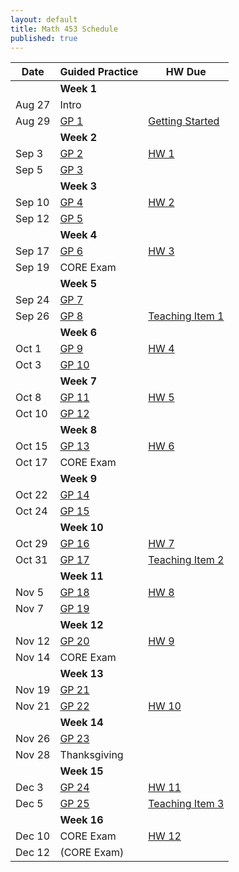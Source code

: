 ```yaml
---
layout: default
title: Math 453 Schedule
published: true
---
```








| Date   	| Guided Practice 	|  HW Due 	|
|--------	|---------	|-----------------	|
| 	| **Week 1**     	| |
| Aug 27 	| Intro  |	|
| Aug 29 	| [GP 1](/NSC-Math-453/GP1.html) | [Getting Started](http://www.overleaf.com/docs?snip_uri=https://raw.githubusercontent.com/sergeballif/NSC-Math-453/gh-pages/homework/Math453GettingStarted.tex&splash=none)	|
|     	  |   **Week 2**      	|                 	|                	
| Sep 3 	| [GP 2](/NSC-Math-453/GP2.html) | [HW 1](http://www.overleaf.com/docs?snip_uri=https://raw.githubusercontent.com/sergeballif/NSC-Math-453/gh-pages/homework/Math453HW1.tex&splash=none)	|
| Sep 5 	| [GP 3](/NSC-Math-453/GP3.html)  | 	|   
|     	|   **Week 3**      	|                 	|                	
| Sep 10 	| [GP 4](/NSC-Math-453/GP4.html) | [HW 2](http://www.overleaf.com/docs?snip_uri=https://raw.githubusercontent.com/sergeballif/NSC-Math-453/gh-pages/homework/Math453HW2.tex&splash=none) |
| Sep 12 	| [GP 5](/NSC-Math-453/GP5.html) | |    
|     	|   **Week 4**      	|                 	|  
| Sep 17 	| [GP 6](/NSC-Math-453/GP6.html) | [HW 3](http://www.overleaf.com/docs?snip_uri=https://raw.githubusercontent.com/sergeballif/NSC-Math-453/gh-pages/homework/Math453HW3.tex&splash=none)|              	
| Sep 19 	| CORE Exam |	|
|     	|   **Week 5**      	|                 	|                	
| Sep 24 	| [GP 7](/NSC-Math-453/GP7.html) |  |
| Sep 26 	| [GP 8](/NSC-Math-453/GP8.html) | [Teaching Item 1](/NSC-Math-453/TeachingItems.html) |
|     	|   **Week 6**      	|                 	|                	
| Oct 1 	| [GP 9](/NSC-Math-453/GP9.html)  | [HW 4](http://www.overleaf.com/docs?snip_uri=https://raw.githubusercontent.com/sergeballif/NSC-Math-453/gh-pages/homework/Math453HW4.tex&splash=none) |
| Oct 3 	| [GP 10](/NSC-Math-453/GP10.html) |  |    
|     	|   **Week 7**      	|                 	|                	
| Oct 8  	| [GP 11](/NSC-Math-453/GP11.html) | [HW 5](http://www.overleaf.com/docs?snip_uri=https://raw.githubusercontent.com/sergeballif/NSC-Math-453/gh-pages/homework/Math453HW5.tex&splash=none) |
| Oct 10 	| [GP 12](/NSC-Math-453/GP12.html) | 	|        
|     	|   **Week 8**      	|                 	|                	
| Oct 15 	| [GP 13](/NSC-Math-453/GP13.html) | [HW 6](http://www.overleaf.com/docs?snip_uri=https://raw.githubusercontent.com/sergeballif/NSC-Math-453/gh-pages/homework/Math453HW6.tex&splash=none) |
| Oct 17	| CORE Exam  | 	|
|     	|   **Week 9**      	|                 	|           
| Oct 22 	| [GP 14](/NSC-Math-453/GP14.html) |	|     	
| Oct 24  | [GP 15](/NSC-Math-453/GP15.html) |	|
|     	|   **Week 10**      	|                 	|                	
| Oct 29 	| [GP 16](/NSC-Math-453/GP16.html) |	[HW 7](http://www.overleaf.com/docs?snip_uri=https://raw.githubusercontent.com/sergeballif/NSC-Math-453/gh-pages/homework/Math453HW7.tex&splash=none) |
| Oct 31 	| [GP 17](/NSC-Math-453/GP17.html) | [Teaching Item 2](/NSC-Math-453/homework/Math453TeachingItem2.pdf)	|
|     	|   **Week 11**      	|                 	|                	
| Nov 5 	| [GP 18](/NSC-Math-453/GP18.html)  | [HW 8](http://www.overleaf.com/docs?snip_uri=https://raw.githubusercontent.com/sergeballif/NSC-Math-453/gh-pages/homework/Math453HW8.tex&splash=none) |
| Nov 7 	| [GP 19](/NSC-Math-453/GP19.html)  | 	|          
|     	|   **Week 12**      	|                 	|                	
| Nov 12 	| [GP 20](/NSC-Math-453/GP20.html) | [HW 9](http://www.overleaf.com/docs?snip_uri=https://raw.githubusercontent.com/sergeballif/NSC-Math-453/gh-pages/homework/Math453HW9.tex&splash=none) |
| Nov 14 	| CORE Exam | 	|
|     	|   **Week 13**      	|                 	|  
| Nov 19 	| [GP 21](/NSC-Math-453/GP21.html) |  |
| Nov 21 	| [GP 22](/NSC-Math-453/GP22.html) | [HW 10](http://www.overleaf.com/docs?snip_uri=https://raw.githubusercontent.com/sergeballif/NSC-Math-453/gh-pages/homework/Math453HW10.tex&splash=none)	| 
|     	|   **Week 14**      	|                 	| 
| Nov 26 	| [GP 23](/NSC-Math-453/GP23.html) |   |
| Nov 28 	| Thanksgiving  |       	|
|     	|   **Week 15**      	|                 	|  
| Dec 3 	| [GP 24](/NSC-Math-453/GP25.html) | [HW 11](http://www.overleaf.com/docs?snip_uri=https://raw.githubusercontent.com/sergeballif/NSC-Math-453/gh-pages/homework/Math453HW11.tex&splash=none)  |
| Dec 5 	| [GP 25](/NSC-Math-453/GP26.html) | [Teaching Item 3](/NSC-Math-453/homework/Math453TeachingItem3.pdf)	|          	
|     	|   **Week 16**      	|                 	|  
| Dec 10 	| CORE Exam  | [HW 12](http://www.overleaf.com/docs?snip_uri=https://raw.githubusercontent.com/sergeballif/NSC-Math-453/gh-pages/homework/Math453HW12.tex&splash=none) |
| Dec 12 	| (CORE Exam)  | 	|
